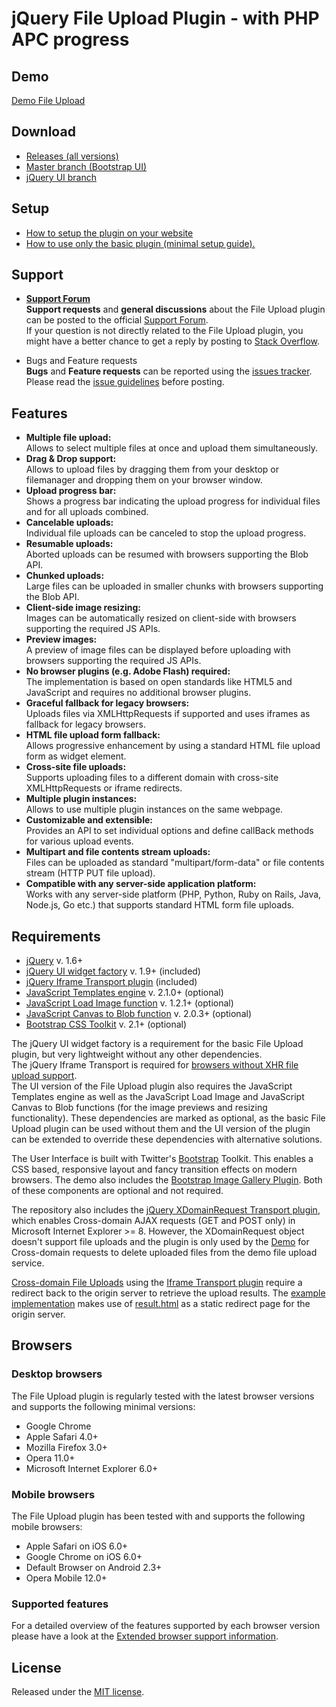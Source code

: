 # jQuery File Upload Plugin - with PHP APC progress

## Demo
[Demo File Upload](http://blueimp.github.com/jQuery-File-Upload/)

## Download
* [Releases (all versions)](https://github.com/blueimp/jQuery-File-Upload/tags)
* [Master branch (Bootstrap UI)](https://github.com/blueimp/jQuery-File-Upload/archive/master.zip)
* [jQuery UI branch](https://github.com/blueimp/jQuery-File-Upload/archive/jquery-ui.zip)

## Setup
* [How to setup the plugin on your website](https://github.com/blueimp/jQuery-File-Upload/wiki/Setup)
* [How to use only the basic plugin (minimal setup guide).](https://github.com/blueimp/jQuery-File-Upload/wiki/Basic-plugin)

## Support

* **[Support Forum](https://groups.google.com/d/forum/jquery-fileupload)**  
**Support requests** and **general discussions** about the File Upload plugin can be posted to the official
[Support Forum](https://groups.google.com/d/forum/jquery-fileupload).  
If your question is not directly related to the File Upload plugin, you might have a better chance to get a reply by posting to [Stack Overflow](http://stackoverflow.com/questions/tagged/blueimp+jquery+file-upload).

* Bugs and Feature requests  
**Bugs** and **Feature requests** can be reported using the [issues tracker](https://github.com/blueimp/jQuery-File-Upload/issues).  
Please read the [issue guidelines](https://github.com/blueimp/jQuery-File-Upload/blob/master/CONTRIBUTING.md) before posting.

## Features
* **Multiple file upload:**  
  Allows to select multiple files at once and upload them simultaneously.
* **Drag & Drop support:**  
  Allows to upload files by dragging them from your desktop or filemanager and dropping them on your browser window.
* **Upload progress bar:**  
  Shows a progress bar indicating the upload progress for individual files and for all uploads combined.
* **Cancelable uploads:**  
  Individual file uploads can be canceled to stop the upload progress.
* **Resumable uploads:**  
  Aborted uploads can be resumed with browsers supporting the Blob API.
* **Chunked uploads:**  
  Large files can be uploaded in smaller chunks with browsers supporting the Blob API.
* **Client-side image resizing:**  
  Images can be automatically resized on client-side with browsers supporting the required JS APIs.
* **Preview images:**  
  A preview of image files can be displayed before uploading with browsers supporting the required JS APIs.
* **No browser plugins (e.g. Adobe Flash) required:**  
  The implementation is based on open standards like HTML5 and JavaScript and requires no additional browser plugins.
* **Graceful fallback for legacy browsers:**  
  Uploads files via XMLHttpRequests if supported and uses iframes as fallback for legacy browsers.
* **HTML file upload form fallback:**  
  Allows progressive enhancement by using a standard HTML file upload form as widget element.
* **Cross-site file uploads:**  
  Supports uploading files to a different domain with cross-site XMLHttpRequests or iframe redirects.
* **Multiple plugin instances:**  
  Allows to use multiple plugin instances on the same webpage.
* **Customizable and extensible:**  
  Provides an API to set individual options and define callBack methods for various upload events.
* **Multipart and file contents stream uploads:**  
  Files can be uploaded as standard "multipart/form-data" or file contents stream (HTTP PUT file upload).
* **Compatible with any server-side application platform:**  
  Works with any server-side platform (PHP, Python, Ruby on Rails, Java, Node.js, Go etc.) that supports standard HTML form file uploads.

## Requirements
* [jQuery](http://jquery.com/) v. 1.6+
* [jQuery UI widget factory](http://api.jqueryui.com/jQuery.widget/) v. 1.9+ (included)
* [jQuery Iframe Transport plugin](https://github.com/blueimp/jQuery-File-Upload/blob/master/jquery.iframe-transport.js) (included)
* [JavaScript Templates engine](https://github.com/blueimp/JavaScript-Templates) v. 2.1.0+ (optional)
* [JavaScript Load Image function](https://github.com/blueimp/JavaScript-Load-Image) v. 1.2.1+ (optional)
* [JavaScript Canvas to Blob function](https://github.com/blueimp/JavaScript-Canvas-to-Blob) v. 2.0.3+ (optional)
* [Bootstrap CSS Toolkit](https://github.com/twitter/bootstrap/) v. 2.1+ (optional)

The jQuery UI widget factory is a requirement for the basic File Upload plugin, but very lightweight without any other dependencies.  
The jQuery Iframe Transport is required for [browsers without XHR file upload support](https://github.com/blueimp/jQuery-File-Upload/wiki/Browser-support).  
The UI version of the File Upload plugin also requires the JavaScript Templates engine as well as the JavaScript Load Image and JavaScript Canvas to Blob functions (for the image previews and resizing functionality). These dependencies are marked as optional, as the basic File Upload plugin can be used without them and the UI version of the plugin can be extended to override these dependencies with alternative solutions.

The User Interface is built with Twitter's [Bootstrap](https://github.com/twitter/bootstrap/) Toolkit. This enables a CSS based, responsive layout and fancy transition effects on modern browsers. The demo also includes the [Bootstrap Image Gallery Plugin](https://github.com/blueimp/Bootstrap-Image-Gallery). Both of these components are optional and not required.

The repository also includes the [jQuery XDomainRequest Transport plugin](https://github.com/blueimp/jQuery-File-Upload/blob/master/js/cors/jquery.xdr-transport.js), which enables Cross-domain AJAX requests (GET and POST only) in Microsoft Internet Explorer >= 8. However, the XDomainRequest object doesn't support file uploads and the plugin is only used by the [Demo](http://blueimp.github.com/jQuery-File-Upload/) for Cross-domain requests to delete uploaded files from the demo file upload service.

[Cross-domain File Uploads](https://github.com/blueimp/jQuery-File-Upload/wiki/Cross-domain-uploads) using the [Iframe Transport plugin](https://github.com/blueimp/jQuery-File-Upload/blob/master/js/jquery.iframe-transport.js) require a redirect back to the origin server to retrieve the upload results. The [example implementation](https://github.com/blueimp/jQuery-File-Upload/blob/master/js/main.js) makes use of [result.html](https://github.com/blueimp/jQuery-File-Upload/blob/master/cors/result.html) as a static redirect page for the origin server.

## Browsers

### Desktop browsers
The File Upload plugin is regularly tested with the latest browser versions and supports the following minimal versions:

* Google Chrome
* Apple Safari 4.0+
* Mozilla Firefox 3.0+
* Opera 11.0+
* Microsoft Internet Explorer 6.0+

### Mobile browsers
The File Upload plugin has been tested with and supports the following mobile browsers:

* Apple Safari on iOS 6.0+
* Google Chrome on iOS 6.0+
* Default Browser on Android 2.3+
* Opera Mobile 12.0+

### Supported features
For a detailed overview of the features supported by each browser version please have a look at the [Extended browser support information](https://github.com/blueimp/jQuery-File-Upload/wiki/Browser-support).

## License
Released under the [MIT license](http://www.opensource.org/licenses/MIT).
